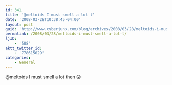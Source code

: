 ```yaml
---
id: 341
title: '@meltoids I must smell a lot t'
date: '2008-03-28T10:38:45-04:00'
layout: post
guid: 'http://www.cyberjunx.com/blog/archives/2008/03/28/meltoids-i-must-smell-a-lot-t/'
permalink: /2008/03/28/meltoids-i-must-smell-a-lot-t/
ljID:
    - '508'
aktt_twitter_id:
    - '778615029'
categories:
    - General
---
```


@meltoids I must smell a lot then 😛